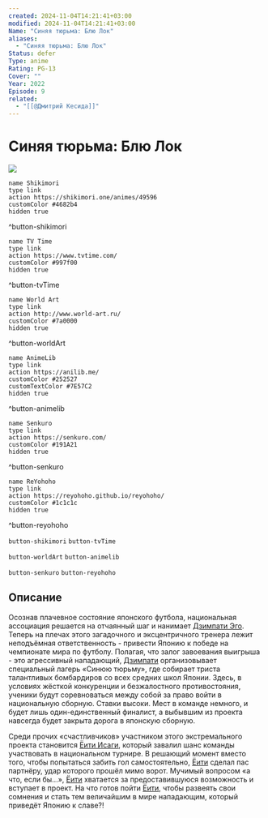 ```yaml
---
created: 2024-11-04T14:21:41+03:00
modified: 2024-11-04T14:21:41+03:00
Name: "Синяя тюрьма: Блю Лок"
aliases:
  - "Синяя тюрьма: Блю Лок"
Status: defer
Type: anime
Rating: PG-13
Cover: ""
Year: 2022
Episode: 9
related:
  - "[[@Дмитрий Кесида]]"
---
```


# Синяя тюрьма: Блю Лок

![](https://nyaa.shikimori.one/uploads/poster/animes/49596/74d5cdd8aff60f86dbe134e254da63f2.jpeg)

```button
name Shikimori
type link
action https://shikimori.one/animes/49596
customColor #4682b4
hidden true
```
^button-shikimori

```button
name TV Time
type link
action https://www.tvtime.com/
customColor #997f00
hidden true
```
^button-tvTime

```button
name World Art
type link
action http://www.world-art.ru/
customColor #7a0000
hidden true
```
^button-worldArt

```button
name AnimeLib
type link
action https://anilib.me/
customColor #252527
customTextColor #7E57C2
hidden true
```
^button-animelib

```button
name Senkuro
type link
action https://senkuro.com/
customColor #191A21
hidden true
```
^button-senkuro

```button
name ReYohoho
type link
action https://reyohoho.github.io/reyohoho/
customColor #1c1c1c
hidden true
```
^button-reyohoho

`button-shikimori` `button-tvTime`

`button-worldArt` `button-animelib`

`button-senkuro` `button-reyohoho`

## Описание

Осознав плачевное состояние японского футбола, национальная ассоциация решается на отчаянный шаг и нанимает [Дзимпати Эго](https://shikimori.one/characters/178715-jinpachi-ego). Теперь на плечах этого загадочного и эксцентричного тренера лежит неподъёмная ответственность - привести Японию к победе на чемпионате мира по футболу. Полагая, что залог завоевания выигрыша - это агрессивный нападающий, [Дзимпати](https://shikimori.one/characters/178715-jinpachi-ego) организовывает специальный лагерь «Синюю тюрьму», где собирает триста талантливых бомбардиров со всех средних школ Японии. Здесь, в условиях жёсткой конкуренции и безжалостного противостояния, ученики будут соревноваться между собой за право войти в национальную сборную. Ставки высоки. Мест в команде немного, и будет лишь один-единственный финалист, а выбывшим из проекта навсегда будет закрыта дорога в японскую сборную.

Среди прочих «счастливчиков» участником этого экстремального проекта становится [Ёити Исаги](https://shikimori.one/characters/177491-yoichi-isagi), который завалил шанс команды участвовать в национальном турнире. В решающий момент вместо того, чтобы попытаться забить гол самостоятельно, [Ёити](https://shikimori.one/characters/177491-yoichi-isagi) сделал пас партнёру, удар которого прошёл мимо ворот. Мучимый вопросом «а что, если бы...», [Ёити](https://shikimori.one/characters/177491-yoichi-isagi) хватается за предоставившуюся возможность и вступает в проект. На что готов пойти [Ёити](https://shikimori.one/characters/177491-yoichi-isagi), чтобы развеять свои сомнения и стать тем величайшим в мире нападающим, который приведёт Японию к славе?!
